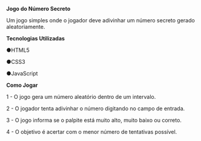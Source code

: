 **Jogo do Número Secreto**

Um jogo simples onde o jogador deve adivinhar um número secreto gerado aleatoriamente.

**Tecnologias Utilizadas**

●HTML5

●CSS3

●JavaScript

**Como Jogar**

1 - O jogo gera um número aleatório dentro de um intervalo.

2 - O jogador tenta adivinhar o número digitando no campo de entrada.

3 - O jogo informa se o palpite está muito alto, muito baixo ou correto.

4 - O objetivo é acertar com o menor número de tentativas possível.
